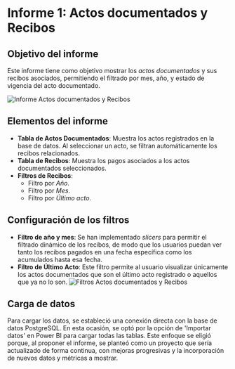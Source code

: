 # Informe 1: Actos documentados y Recibos

## Objetivo del informe

Este informe tiene como objetivo mostrar los *actos documentados* y sus recibos asociados, permitiendo el filtrado por mes, año, y estado de vigencia del acto documentado.

![Informe Actos documentados y Recibos](../assets/InformeActosdocumentados.png)

## Elementos del informe

- **Tabla de Actos Documentados**: Muestra los actos registrados en la base de datos. Al seleccionar un acto, se filtran automáticamente los recibos relacionados.
- **Tabla de Recibos**: Muestra los pagos asociados a los actos documentados seleccionados.
- **Filtros de Recibos**:
  - Filtro por *Año*.
  - Filtro por *Mes*.
  - Filtro por *Último acto*.

## Configuración de los filtros

- **Filtro de año y mes**: Se han implementado *slicers* para permitir el filtrado dinámico de los recibos, de modo que los usuarios puedan ver tanto los recibos pagados en una fecha específica como los acumulados hasta esa fecha.
- **Filtro de Último Acto**: Este filtro permite al usuario visualizar únicamente los actos documentados que son el último acto registrado o aquellos que ya no lo son.
![Filtros Actos documentados y Recibos](../assets/FiltrosActosdocumentadosYRecibos.png)

## Carga de datos

Para cargar los datos, se estableció una conexión directa con la base de datos PostgreSQL. En esta ocasión, se optó por la opción de 'Importar datos' en Power BI para cargar todas las tablas. Este enfoque se eligió porque, al proponer el informe, se planteó como un proyecto que sería actualizado de forma continua, con mejoras progresivas y la incorporación de nuevos datos y métricas a mostrar.